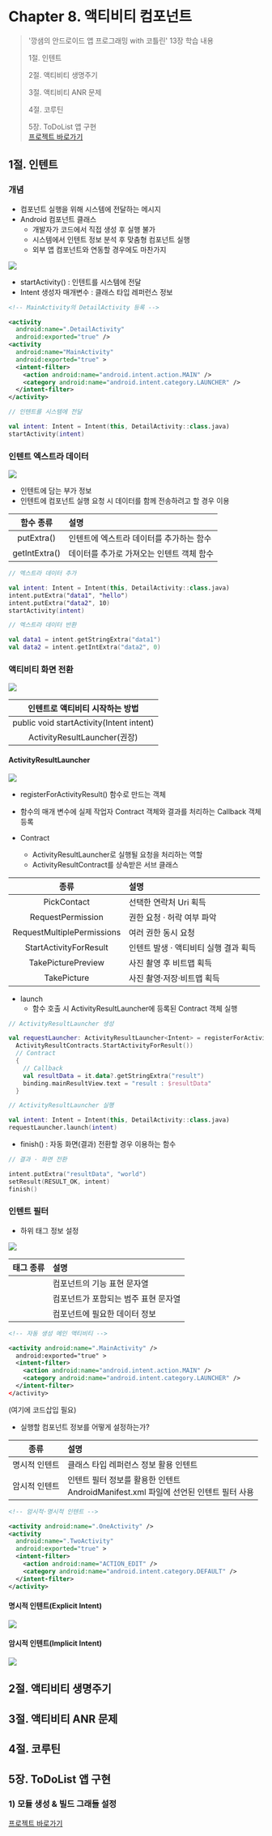 # Chapter 8. 액티비티 컴포넌트

> '깡샘의 안드로이드 앱 프로그래밍 with 코틀린' 13장 학습 내용
>
> 1절. 인텐트
>
> 2절. 액티비티 생명주기
>
> 3절. 액티비티 ANR 문제
>
> 4절. 코루틴
>
> 5장. ToDoList 앱 구현   
> [프로젝트 바로가기](https://github.com/BangYunseo/AndroidProject/tree/main/ch09)

## 1절. 인텐트

### 개념

- 컴포넌트 실행을 위해 시스템에 전달하는 메시지
- Android 컴포넌트 클래스
  - 개발자가 코드에서 직접 생성 후 실행 불가
  - 시스템에서 인텐트 정보 분석 후 맞춤형 컴포넌트 실행
  - 외부 앱 컴포넌트와 연동할 경우에도 마찬가지

<img src="https://github.com/BangYunseo/TIL/blob/main/Android/Image/ch06/ch08-01-Intent.PNG" height="auto" />

- startActivity() : 인텐트를 시스템에 전달
- Intent 생성자 매개변수 : 클래스 타입 레퍼런스 정보

```xml
<!-- MainActivity의 DetailActivity 등록 -->

<activity
  android:name=".DetailActivity"
  android:exported="true" />
<activity
  android:name="MainActivity"
  android:exported="true" >
  <intent-filter>
    <action android:name="android.intent.action.MAIN" />
    <category android:name="android.intent.category.LAUNCHER" />
  </intent-filter>
</activity>
```

```kt
// 인텐트를 시스템에 전달

val intent: Intent = Intent(this, DetailActivity::class.java)
startActivity(intent)
```

### 인텐트 엑스트라 데이터

<img src="https://github.com/BangYunseo/TIL/blob/main/Android/Image/ch06/ch08-02-IntentExtraData.PNG" height="auto" />

- 인텐트에 담는 부가 정보
- 인텐트에 컴포넌트 실행 요청 시 데이터를 함께 전송하려고 할 경우 이용

|함수 종류|설명|
|:---:|:--|
|putExtra()|인텐트에 엑스트라 데이터를 추가하는 함수|
|getIntExtra()|데이터를 추가로 가져오는 인텐트 객체 함수|

```kt
// 엑스트라 데이터 추가

val intent: Intent = Intent(this, DetailActivity::class.java)
intent.putExtra("data1", "hello")
intent.putExtra("data2", 10)
startActivity(intent)
```

```kt
// 엑스트라 데이터 반환

val data1 = intent.getStringExtra("data1")
val data2 = intent.getIntExtra("data2", 0)
```

### 액티비티 화면 전환

<img src="https://github.com/BangYunseo/TIL/blob/main/Android/Image/ch06/ch08-03-ARL.PNG" height="auto" />

|인텐트로 액티비티 시작하는 방법|
|:---:|
|public void startActivity(Intent intent)|
|ActivityResultLauncher(권장)|

#### ActivityResultLauncher

<img src="https://github.com/BangYunseo/TIL/blob/main/Android/Image/ch06/ch08-04-ARL2.PNG" height="auto" />

- registerForActivityResult() 함수로 만드는 객체
- 함수의 매개 변수에 실제 작업자 Contract 객체와 결과를 처리하는 Callback 객체 등록

- Contract
  - ActivityResultLauncher로 실행될 요청을 처리하는 역할
  - ActivityResultContract를 상속받은 서브 클래스
 
|종류|설명|
|:---:|:---|
|PickContact|선택한 연락처 Uri 획득|
|RequestPermission|권한 요청 · 허락 여부 파악|
|RequestMultiplePermissions|여러 권한 동시 요청|
|StartActivityForResult|인텐트 발생 · 액티비티 실행 결과 획득|
|TakePicturePreview|사진 촬영 후 비트맵 획득|
|TakePicture|사진 촬영·저장·비트맵 획득|

- launch
  - 함수 호출 시 ActivityResultLauncher에 등록된 Contract 객체 실행
 
```kt
// ActivityResultLauncher 생성

val requestLauncher: ActivityResultLauncher<Intent> = registerForActivityResult(
  ActivityResultContracts.StartActivityForResult())
  // Contract
  {
    // Callback
    val resultData = it.data?.getStringExtra("result")
    binding.mainResultView.text = "result : $resultData"
  }
```

```kt
// ActivityResultLauncher 실행

val intent: Intent = Intent(this, DetailActivity::class.java)
requestLauncher.launch(intent)
```

- finish() : 자동 화면(결과) 전환할 경우 이용하는 함수

```kt
// 결과 · 화면 전환

intent.putExtra("resultData", "world")
setResult(RESULT_OK, intent)
finish()
```

### 인텐트 필터

- 하위 태그 정보 설정

<img src="https://github.com/BangYunseo/TIL/blob/main/Android/Image/ch06/ch08-07-BF.PNG" height="auto" />

|태그 종류|설명|
|:---:|:---|
|<action>|컴포넌트의 기능 표현 문자열|
|<category>|컴포넌트가 포함되는 범주 표현 문자열|
|<data>|컴포넌트에 필요한 데이터 정보|

```xml
<!-- 자동 생성 메인 액티비티 -->

<activity android:name=".MainActivity" />
  android:exported="true" >
  <intent-filter>
    <action android:name="android.intent.action.MAIN" />
    <category android:name="android.intent.category.LAUNCHER" />
  </intent-filter>
</activity>
```

(여기에 코드삽입 필요)

- 실행할 컴포넌트 정보를 어떻게 설정하는가?

|종류|설명|
|:---:|:---|
|명시적 인텐트|클래스 타입 레퍼런스 정보 활용 인텐트|
|암시적 인텐트|인텐트 필터 정보를 활용한 인텐트<br>AndroidManifest.xml 파일에 선언된 인텐트 필터 사용|

```xml
<!-- 암시적·명시적 인텐트 -->

<activity android:name=".OneActivity" />
<activity
  android:name=".TwoActivity"
  android:exported="true" >
  <intent-filter>
    <action android:name="ACTION_EDIT" />
    <category android:name="android.intent.category.DEFAULT" />
  </intent-filter>
</activity>
```

#### 명시적 인텐트(Explicit Intent)

<img src="https://github.com/BangYunseo/TIL/blob/main/Android/Image/ch06/ch08-05-EI.PNG" height="auto" />

#### 암시적 인텐트(Implicit Intent)

<img src="https://github.com/BangYunseo/TIL/blob/main/Android/Image/ch06/ch08-06-II.PNG" height="auto" />

## 2절. 액티비티 생명주기

## 3절. 액티비티 ANR 문제

## 4절. 코루틴

## 5장. ToDoList 앱 구현

### 1) 모듈 생성 & 빌드 그래들 설정

[프로젝트 바로가기](https://github.com/BangYunseo/AndroidProject/tree/main/ch09)

